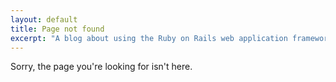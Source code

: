 ```yaml
---
layout: default
title: Page not found
excerpt: "A blog about using the Ruby on Rails web application framework to get stuff done as a web developer. New content a few times a week."
---
```


Sorry, the page you're looking for isn't here.